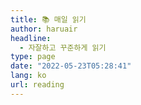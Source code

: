 ```yaml
---
title: 📚 매일 읽기
author: haruair
headline:
  - 자잘하고 꾸준하게 읽기
type: page
date: "2022-05-23T05:28:41"
lang: ko
url: reading
---
```


<tile-calendar 
  start-date="2022-05-01"
  end-date="2022-12-31">
</tile-calendar>
